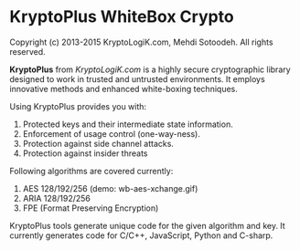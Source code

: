 KryptoPlus WhiteBox Crypto
==========================
Copyright (c) 2013-2015 KryptoLogiK.com, Mehdi Sotoodeh. All rights reserved.


**KryptoPlus** from *KryptoLogiK.com* is a highly secure cryptographic library designed to work in trusted and untrusted environments. It employs innovative methods and enhanced white-boxing techniques. 

Using KryptoPlus provides you with:

1. Protected keys and their intermediate state information.
2. Enforcement of usage control (one-way-ness).
3. Protection against side channel attacks.
4. Protection against insider threats


Following algorithms are covered currently:

1. AES 128/192/256 (demo: wb-aes-xchange.gif)
2. ARIA 128/192/256
3. FPE (Format Preserving Encryption)

KryptoPlus tools generate unique code for the given algorithm and key. It currently generates code for C/C++, JavaScript, Python and C-sharp.

